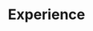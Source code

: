 ---
title: Experience
summary: My Experience
type: landing

cascade:
  - target:
      path: '{../authors/*}'
    type: docs
    params:
      show_breadcrumb: true


# Page sections
sections:
  - block: resume-experience
    id: work
    content:
      title: Experience
      username: admin
    design:
      # Hugo date format
      date_format: 'January 2006'
      is_education_first: false
  - block: resume-skills
    id: skills
    content:
      title: Skills & Hobbies
      username: admin
    design:
      show_skill_percentage: false
  - block: resume-awards
    id: awards
    content:
      title: Awards
      username: admin
  - block: resume-languages
    id: languages
    content:
      title: Languages
      username: admin
---
